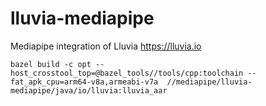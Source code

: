 # lluvia-mediapipe

Mediapipe integration of Lluvia https://lluvia.io

```shell script
bazel build -c opt --host_crosstool_top=@bazel_tools//tools/cpp:toolchain --fat_apk_cpu=arm64-v8a,armeabi-v7a  //mediapipe/lluvia-mediapipe/java/io/lluvia:lluvia_aar
```
